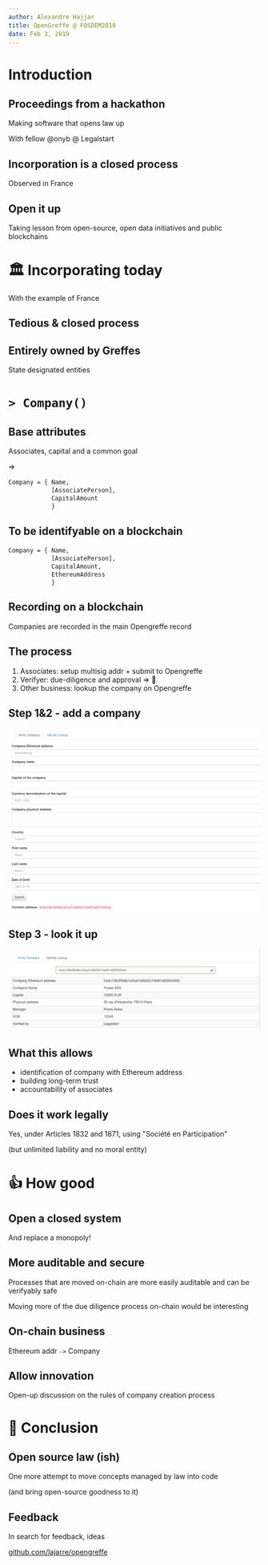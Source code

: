 ```yaml
---
author: Alexandre Hajjar
title: OpenGreffe @ FOSDEM2019
date: Feb 3, 2019
---
```


# Introduction

## Proceedings from a hackathon

Making software that opens law up

With fellow @onyb @ Legalstart

## Incorporation is a closed process

Observed in France

## Open it up

Taking lesson from open-source, open data initiatives and public blockchains

# 🏛️ Incorporating today

With the example of France

## Tedious & closed process

## Entirely owned by Greffes

State designated entities

# `> Company()`

## Base attributes

Associates, capital and a common goal

=>

```
Company = { Name,
            [AssociatePerson],
            CapitalAmount
            }
```

## To be identifyable on a blockchain

```
Company = { Name,
            [AssociatePerson],
            CapitalAmount,
            EthereumAddress
            }
```

## Recording on a blockchain

Companies are recorded in the main Opengreffe record

## The process

1. Associates: setup multisig addr + submit to Opengreffe
2. Verifyer: due-diligence and approval => 👶
3. Other business: lookup the company on Opengreffe

## Step 1&2 - add a company

<img src="./images/screenshot--verify.png">

## Step 3 - look it up

<img src="./images/screenshot--lookup.png">

## What this allows

- identification of company with Ethereum address
- building long-term trust
- accountability of associates

## Does it work legally

Yes, under Articles 1832 and 1871, using "Société en Participation"

(but unlimited liability and no moral entity)

# 👍 How good

## Open a closed system

And replace a monopoly!

## More auditable and secure

Processes that are moved on-chain are more easily auditable and can be
verifyably safe

Moving more of the due diligence process on-chain would be interesting

## On-chain business

Ethereum addr `->` Company

## Allow innovation

Open-up discussion on the rules of company creation process

# 👋 Conclusion

## Open source law (ish)

One more attempt to move concepts managed by law into code

(and bring open-source goodness to it)

## Feedback

In search for feedback, ideas

[github.com/lajarre/opengreffe](github.com/lajarre/opengreffe)
